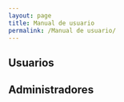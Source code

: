 ```yaml
---
layout: page
title: Manual de usuario
permalink: /Manual de usuario/
---
```


## Usuarios



## Administradores
